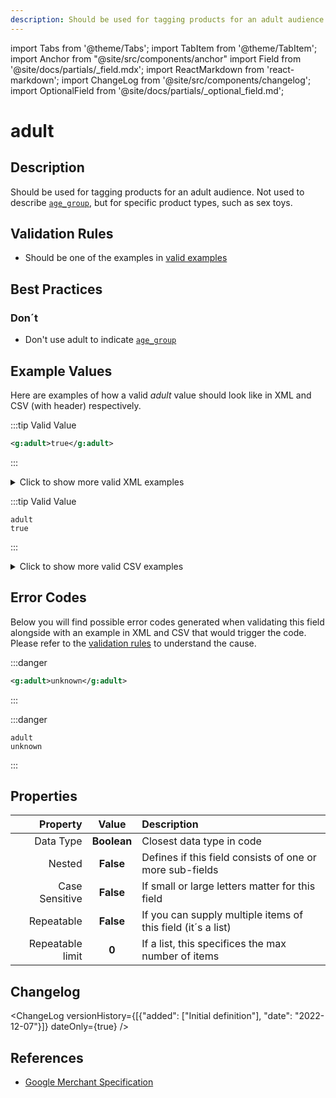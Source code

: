 ```yaml
---
description: Should be used for tagging products for an adult audience. Not used to describe [`age_group`](/fields/age_group.md), but for specific product types, such as sex toys.
---
```


import Tabs from '@theme/Tabs';
import TabItem from '@theme/TabItem';
import Anchor from "@site/src/components/anchor"
import Field from '@site/docs/partials/_field.mdx';
import ReactMarkdown from 'react-markdown';
import ChangeLog from '@site/src/components/changelog';
import OptionalField from '@site/docs/partials/_optional_field.md';

# adult

<OptionalField/>

## Description

Should be used for tagging products for an adult audience. Not used to describe [`age_group`](/fields/age_group.md), but for specific product types, such as sex toys.






## Validation Rules

- Should be one of the examples in [valid examples](#valid)


## Best Practices



### Don´t

- Don't use adult to indicate [`age_group`](/fields/age_group.md)




## Example Values

Here are examples of how a valid *adult* value  should look like in XML and CSV (with header) respectively.

<Tabs>
  <TabItem value="valid_xml" label="XML" default>

:::tip Valid Value

```xml
<g:adult>true</g:adult>
```

:::

<details>
  <summary>Click to show more valid XML examples</summary>
  <div>

```xml
<g:adult>true</g:adult>
```

```xml
<g:adult>false</g:adult>
```

```xml
<g:adult>yes</g:adult>
```

```xml
<g:adult>no</g:adult>
```

```xml
<g:adult>YES</g:adult>
```

```xml
<g:adult>NO</g:adult>
```

```xml
<g:adult>tRuE</g:adult>
```

```xml
<g:adult>fAlSE</g:adult>
```


  </div>
</details>

 </TabItem>
  <TabItem value="valid_csv" label="CSV">

:::tip Valid Value

```csv
adult
true
```

:::

<details>
  <summary>Click to show more valid CSV examples</summary>
  <div>

```csv
adult
true
```

```csv
adult
false
```

```csv
adult
yes
```

```csv
adult
no
```

```csv
adult
YES
```

```csv
adult
NO
```

```csv
adult
tRuE
```

```csv
adult
fAlSE
```


  </div>
</details>

  </TabItem>
</Tabs>

## Error Codes

Below you will find possible error codes generated when validating this field alongside with an example in XML and CSV that would trigger the code. Please refer to the [validation rules](#validation-rules) to understand the cause.

<Tabs>
  <TabItem value="invalid_xml" label="XML" default>

:::danger <Anchor id="validation_invalid_value" title="validation_invalid_value" /> 

```xml
<g:adult>unknown</g:adult>
```

:::


 </TabItem>
  <TabItem value="invalid_csv" label="CSV">

:::danger <Anchor id="validation_invalid_value" title="validation_invalid_value" /> 

```csv
adult
unknown
```

:::


  </TabItem>
</Tabs>

## Properties

|     **Property** |         **Value**          | **Description**                                              |
|-----------------:|:--------------------------:|:-------------------------------------------------------------|
|        Data Type |    **Boolean**     | Closest data type in code                                    |
|           Nested |      **False**      | Defines if this field consists of one or more sub-fields     |
|   Case Sensitive |  **False**  | If small or large letters matter for this field              |
|       Repeatable |    **False**    | If you can supply multiple items of this field (it´s a list) |
| Repeatable limit | **0** | If a list, this specifices the max number of items           |

## Changelog
<ChangeLog versionHistory={[{"added": ["Initial definition"], "date": "2022-12-07"}]} dateOnly={true} />

## References
- [Google Merchant Specification](https://support.google.com/merchants/answer/6324508)
